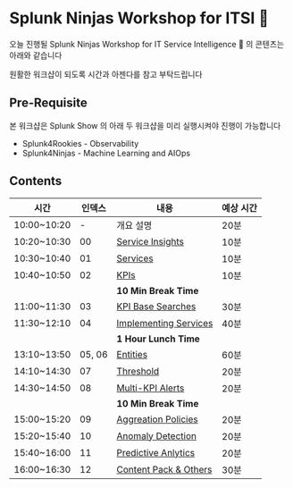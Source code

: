 # Splunk Ninjas Workshop for ITSI 🥷

오늘 진행될 Splunk Ninjas Workshop for IT Service Intelligence 🥷 의 콘텐츠는 아래와 같습니다

원활한 워크샵이 되도록 시간과 아젠다를 참고 부탁드립니다

## Pre-Requisite

본 워크샵은 Splunk Show 의 아래 두 워크샵을 미리 실행시켜야 진행이 가능합니다

- Splunk4Rookies - Observability
- Splunk4Ninjas - Machine Learning and AIOps

## Contents

| 시간        | 인덱스 | 내용                                                                                      | 예상 시간 |
| ----------- | ------ | ----------------------------------------------------------------------------------------- | --------- |
| 10:00~10:20 | -      | 개요 설명                                                                                 | 20분      |
| 10:20~10:30 | 00     | [Service Insights](./2-1-service-insights/2-1-index.html)                                 | 10분      |
| 10:30~10:40 | 01     | [Services](./2-1-service-insights/2-1-1-Services/2-1-1-index.html)                        | 10분      |
| 10:40~10:50 | 02     | [KPIs](./2-1-service-insights/2-1-2-KPIs/2-1-2-index.html)                                | 10분      |
|             |        | **10 Min Break Time**                                                                     |
| 11:00~11:30 | 03     | [KPI Base Searches](./2-1-service-insights/2-1-3-BaseSearches/2-1-3-index.html)           | 30분      |
| 11:30~12:10 | 04     | [Implementing Services](./2-1-service-insights/2-1-4-ImplementService/2-1-4-index.html)   | 40분      |
|             |        | **1 Hour Lunch Time**                                                                     |
| 13:10~13:50 | 05, 06 | [Entities](./2-1-service-insights/2-1-5-Entities/2-1-5-index.html)                        | 60분      |
| 14:10~14:30 | 07     | [Threshold](./2-2-event-analytics/2-2-1-Thresholds/2-2-1-index.html)                      | 20분      |
| 14:30~14:50 | 08     | [Multi-KPI Alerts](./2-2-event-analytics/2-2-2-Multi-KPI/2-2-2-index.html)                | 20분      |
|             |        | **10 Min Break Time**                                                                     |
| 15:00~15:20 | 09     | [Aggreation Policies](./2-2-event-analytics/2-2-3-AggregationPolicies/2-2-3-index.html)   | 20분      |
| 15:20~15:40 | 10     | [Anomaly Detection](./2-2-event-analytics/2-2-3-AggregationPolicies/2-2-3-index.html)     | 20분      |
| 15:40~16:00 | 11     | [Predictive Anlytics](./2-2-event-analytics/2-2-3-AggregationPolicies/2-2-3-index.html)   | 20분      |
| 16:00~16:30 | 12     | [Content Pack & Others](./2-2-event-analytics/2-2-3-AggregationPolicies/2-2-3-index.html) | 30분      |

